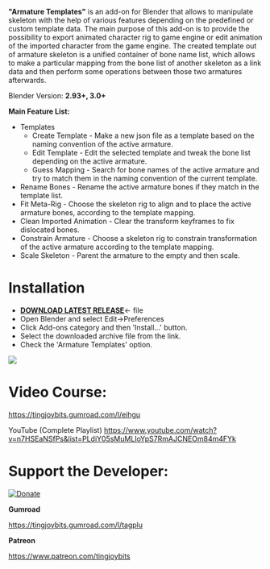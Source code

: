 **"Armature Templates"** is an add-on for Blender that allows to manipulate skeleton with the help of various features depending on the predefined or custom template data. The main purpose of this add-on is to provide the possibility to export animated character rig to game engine or edit animation of the imported character from the game engine. The created template out of armature skeleton is a unified container of bone name list, which allows to make a particular mapping from the bone list of another skeleton as a link data and then perform some operations between those two armatures afterwards.

Blender Version: **2.93+, 3.0+**

**Main Feature List:**

  - Templates
    - Create Template - Make a new json file as a template based on the naming convention of the active armature.
    - Edit Template - Edit the selected template and tweak the bone list depending on the active armature.
    - Guess Mapping - Search for bone names of the active armature and try to match them in the naming convention of the current template.
  - Rename Bones - Rename the active armature bones if they match in the template list.
  - Fit Meta-Rig - Choose the skeleton rig to align and to place the active armature bones, according to the template mapping.
  - Clean Imported Animation - Clear the transform keyframes to fix dislocated bones.
  - Constrain Armature - Choose a skeleton rig to constrain transformation of the active armature according to the template mapping.
  - Scale Skeleton - Parent the armature to the empty and then scale.

# Installation

- [**DOWNLOAD LATEST RELEASE**](https://github.com/tingjoybits/Armature_Templates/releases/latest/download/Armature_Templates.zip)<- file
- Open Blender and select Edit->Preferences
- Click Add-ons category and then 'Install...' button.
- Select the downloaded archive file from the link.
- Check the 'Armature Templates' option.

![](images/AT_Panel_description.png)

# Video Course: 
https://tingjoybits.gumroad.com/l/eihgu

YouTube (Complete Playlist)
https://www.youtube.com/watch?v=n7HSEaNSfPs&list=PLdiY05sMuMLIoYpS7RmAJCNEOm84m4FYk

# Support the Developer:

[![Donate](https://www.paypalobjects.com/en_US/i/btn/btn_donateCC_LG.gif)](https://www.paypal.com/donate/?hosted_button_id=C77W5ZVC6R562)

**Gumroad**

https://tingjoybits.gumroad.com/l/tagplu

**Patreon**

https://www.patreon.com/tingjoybits
